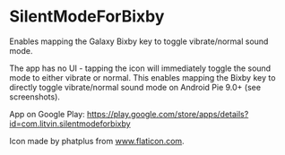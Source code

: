 # SilentModeForBixby
Enables mapping the Galaxy Bixby key to toggle vibrate/normal sound mode.

The app has no UI - tapping the icon will immediately toggle the sound mode to either vibrate or normal.
This enables mapping the Bixby key to directly toggle vibrate/normal sound mode on Android Pie 9.0+ (see screenshots).

App on Google Play: https://play.google.com/store/apps/details?id=com.litvin.silentmodeforbixby

Icon made by phatplus from www.flaticon.com.

